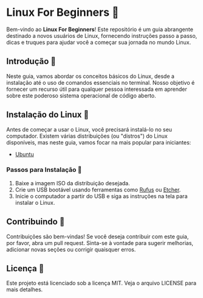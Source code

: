 # Linux For Beginners :rocket:

Bem-vindo ao **Linux For Beginners**! Este repositório é um guia abrangente destinado a novos usuários de Linux, fornecendo instruções passo a passo, dicas e truques para ajudar você a começar sua jornada no mundo Linux.


## Introdução 🐧

Neste guia, vamos abordar os conceitos básicos do Linux, desde a instalação até o uso de comandos essenciais no terminal. Nosso objetivo é fornecer um recurso útil para qualquer pessoa interessada em aprender sobre este poderoso sistema operacional de código aberto.

## Instalação do Linux 💾

Antes de começar a usar o Linux, você precisará instalá-lo no seu computador. Existem várias distribuições (ou "distros") do Linux disponíveis, mas neste guia, vamos focar na mais popular para iniciantes:

- [Ubuntu](https://ubuntu.com/download)

### Passos para Instalação 🔧

1. Baixe a imagem ISO da distribuição desejada.
2. Crie um USB bootável usando ferramentas como [Rufus](https://rufus.ie/) ou [Etcher](https://www.balena.io/etcher/).
3. Inicie o computador a partir do USB e siga as instruções na tela para instalar o Linux.

## Contribuindo  🤝
Contribuições são bem-vindas! Se você deseja contribuir com este guia, por favor, abra um pull request. Sinta-se à vontade para sugerir melhorias, adicionar novas seções ou corrigir quaisquer erros.

## Licença 📄
Este projeto está licenciado sob a licença MIT. Veja o arquivo LICENSE para mais detalhes.
